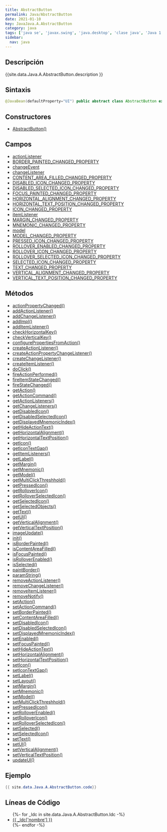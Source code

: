 ```yaml
---
title: AbstractButton
permalink: Java/AbstractButton
date: 2021-01-10
key: JavaJava.A.AbstractButton
category: java
tags: ['java se', 'javax.swing', 'java.desktop', 'clase java', 'Java 1.2']
sidebar: 
  nav: java
---
```


## Descripción
{{site.data.Java.A.AbstractButton.description }}

## Sintaxis
~~~java
@JavaBean(defaultProperty="UI") public abstract class AbstractButton extends JComponent implements ItemSelectable, SwingConstants
~~~

## Constructores
* [AbstractButton()](/Java/AbstractButton/AbstractButton/)

## Campos
* [actionListener](/Java/AbstractButton/actionListener)
* [BORDER_PAINTED_CHANGED_PROPERTY](/Java/AbstractButton/BORDER_PAINTED_CHANGED_PROPERTY)
* [changeEvent](/Java/AbstractButton/changeEvent)
* [changeListener](/Java/AbstractButton/changeListener)
* [CONTENT_AREA_FILLED_CHANGED_PROPERTY](/Java/AbstractButton/CONTENT_AREA_FILLED_CHANGED_PROPERTY)
* [DISABLED_ICON_CHANGED_PROPERTY](/Java/AbstractButton/DISABLED_ICON_CHANGED_PROPERTY)
* [DISABLED_SELECTED_ICON_CHANGED_PROPERTY](/Java/AbstractButton/DISABLED_SELECTED_ICON_CHANGED_PROPERTY)
* [FOCUS_PAINTED_CHANGED_PROPERTY](/Java/AbstractButton/FOCUS_PAINTED_CHANGED_PROPERTY)
* [HORIZONTAL_ALIGNMENT_CHANGED_PROPERTY](/Java/AbstractButton/HORIZONTAL_ALIGNMENT_CHANGED_PROPERTY)
* [HORIZONTAL_TEXT_POSITION_CHANGED_PROPERTY](/Java/AbstractButton/HORIZONTAL_TEXT_POSITION_CHANGED_PROPERTY)
* [ICON_CHANGED_PROPERTY](/Java/AbstractButton/ICON_CHANGED_PROPERTY)
* [itemListener](/Java/AbstractButton/itemListener)
* [MARGIN_CHANGED_PROPERTY](/Java/AbstractButton/MARGIN_CHANGED_PROPERTY)
* [MNEMONIC_CHANGED_PROPERTY](/Java/AbstractButton/MNEMONIC_CHANGED_PROPERTY)
* [model](/Java/AbstractButton/model)
* [MODEL_CHANGED_PROPERTY](/Java/AbstractButton/MODEL_CHANGED_PROPERTY)
* [PRESSED_ICON_CHANGED_PROPERTY](/Java/AbstractButton/PRESSED_ICON_CHANGED_PROPERTY)
* [ROLLOVER_ENABLED_CHANGED_PROPERTY](/Java/AbstractButton/ROLLOVER_ENABLED_CHANGED_PROPERTY)
* [ROLLOVER_ICON_CHANGED_PROPERTY](/Java/AbstractButton/ROLLOVER_ICON_CHANGED_PROPERTY)
* [ROLLOVER_SELECTED_ICON_CHANGED_PROPERTY](/Java/AbstractButton/ROLLOVER_SELECTED_ICON_CHANGED_PROPERTY)
* [SELECTED_ICON_CHANGED_PROPERTY](/Java/AbstractButton/SELECTED_ICON_CHANGED_PROPERTY)
* [TEXT_CHANGED_PROPERTY](/Java/AbstractButton/TEXT_CHANGED_PROPERTY)
* [VERTICAL_ALIGNMENT_CHANGED_PROPERTY](/Java/AbstractButton/VERTICAL_ALIGNMENT_CHANGED_PROPERTY)
* [VERTICAL_TEXT_POSITION_CHANGED_PROPERTY](/Java/AbstractButton/VERTICAL_TEXT_POSITION_CHANGED_PROPERTY)

## Métodos
* [actionPropertyChanged()](/Java/AbstractButton/actionPropertyChanged)
* [addActionListener()](/Java/AbstractButton/addActionListener)
* [addChangeListener()](/Java/AbstractButton/addChangeListener)
* [addImpl()](/Java/AbstractButton/addImpl)
* [addItemListener()](/Java/AbstractButton/addItemListener)
* [checkHorizontalKey()](/Java/AbstractButton/checkHorizontalKey)
* [checkVerticalKey()](/Java/AbstractButton/checkVerticalKey)
* [configurePropertiesFromAction()](/Java/AbstractButton/configurePropertiesFromAction)
* [createActionListener()](/Java/AbstractButton/createActionListener)
* [createActionPropertyChangeListener()](/Java/AbstractButton/createActionPropertyChangeListener)
* [createChangeListener()](/Java/AbstractButton/createChangeListener)
* [createItemListener()](/Java/AbstractButton/createItemListener)
* [doClick()](/Java/AbstractButton/doClick)
* [fireActionPerformed()](/Java/AbstractButton/fireActionPerformed)
* [fireItemStateChanged()](/Java/AbstractButton/fireItemStateChanged)
* [fireStateChanged()](/Java/AbstractButton/fireStateChanged)
* [getAction()](/Java/AbstractButton/getAction)
* [getActionCommand()](/Java/AbstractButton/getActionCommand)
* [getActionListeners()](/Java/AbstractButton/getActionListeners)
* [getChangeListeners()](/Java/AbstractButton/getChangeListeners)
* [getDisabledIcon()](/Java/AbstractButton/getDisabledIcon)
* [getDisabledSelectedIcon()](/Java/AbstractButton/getDisabledSelectedIcon)
* [getDisplayedMnemonicIndex()](/Java/AbstractButton/getDisplayedMnemonicIndex)
* [getHideActionText()](/Java/AbstractButton/getHideActionText)
* [getHorizontalAlignment()](/Java/AbstractButton/getHorizontalAlignment)
* [getHorizontalTextPosition()](/Java/AbstractButton/getHorizontalTextPosition)
* [getIcon()](/Java/AbstractButton/getIcon)
* [getIconTextGap()](/Java/AbstractButton/getIconTextGap)
* [getItemListeners()](/Java/AbstractButton/getItemListeners)
* [getLabel()](/Java/AbstractButton/getLabel)
* [getMargin()](/Java/AbstractButton/getMargin)
* [getMnemonic()](/Java/AbstractButton/getMnemonic)
* [getModel()](/Java/AbstractButton/getModel)
* [getMultiClickThreshhold()](/Java/AbstractButton/getMultiClickThreshhold)
* [getPressedIcon()](/Java/AbstractButton/getPressedIcon)
* [getRolloverIcon()](/Java/AbstractButton/getRolloverIcon)
* [getRolloverSelectedIcon()](/Java/AbstractButton/getRolloverSelectedIcon)
* [getSelectedIcon()](/Java/AbstractButton/getSelectedIcon)
* [getSelectedObjects()](/Java/AbstractButton/getSelectedObjects)
* [getText()](/Java/AbstractButton/getText)
* [getUI()](/Java/AbstractButton/getUI)
* [getVerticalAlignment()](/Java/AbstractButton/getVerticalAlignment)
* [getVerticalTextPosition()](/Java/AbstractButton/getVerticalTextPosition)
* [imageUpdate()](/Java/AbstractButton/imageUpdate)
* [init()](/Java/AbstractButton/init)
* [isBorderPainted()](/Java/AbstractButton/isBorderPainted)
* [isContentAreaFilled()](/Java/AbstractButton/isContentAreaFilled)
* [isFocusPainted()](/Java/AbstractButton/isFocusPainted)
* [isRolloverEnabled()](/Java/AbstractButton/isRolloverEnabled)
* [isSelected()](/Java/AbstractButton/isSelected)
* [paintBorder()](/Java/AbstractButton/paintBorder)
* [paramString()](/Java/AbstractButton/paramString)
* [removeActionListener()](/Java/AbstractButton/removeActionListener)
* [removeChangeListener()](/Java/AbstractButton/removeChangeListener)
* [removeItemListener()](/Java/AbstractButton/removeItemListener)
* [removeNotify()](/Java/AbstractButton/removeNotify)
* [setAction()](/Java/AbstractButton/setAction)
* [setActionCommand()](/Java/AbstractButton/setActionCommand)
* [setBorderPainted()](/Java/AbstractButton/setBorderPainted)
* [setContentAreaFilled()](/Java/AbstractButton/setContentAreaFilled)
* [setDisabledIcon()](/Java/AbstractButton/setDisabledIcon)
* [setDisabledSelectedIcon()](/Java/AbstractButton/setDisabledSelectedIcon)
* [setDisplayedMnemonicIndex()](/Java/AbstractButton/setDisplayedMnemonicIndex)
* [setEnabled()](/Java/AbstractButton/setEnabled)
* [setFocusPainted()](/Java/AbstractButton/setFocusPainted)
* [setHideActionText()](/Java/AbstractButton/setHideActionText)
* [setHorizontalAlignment()](/Java/AbstractButton/setHorizontalAlignment)
* [setHorizontalTextPosition()](/Java/AbstractButton/setHorizontalTextPosition)
* [setIcon()](/Java/AbstractButton/setIcon)
* [setIconTextGap()](/Java/AbstractButton/setIconTextGap)
* [setLabel()](/Java/AbstractButton/setLabel)
* [setLayout()](/Java/AbstractButton/setLayout)
* [setMargin()](/Java/AbstractButton/setMargin)
* [setMnemonic()](/Java/AbstractButton/setMnemonic)
* [setModel()](/Java/AbstractButton/setModel)
* [setMultiClickThreshhold()](/Java/AbstractButton/setMultiClickThreshhold)
* [setPressedIcon()](/Java/AbstractButton/setPressedIcon)
* [setRolloverEnabled()](/Java/AbstractButton/setRolloverEnabled)
* [setRolloverIcon()](/Java/AbstractButton/setRolloverIcon)
* [setRolloverSelectedIcon()](/Java/AbstractButton/setRolloverSelectedIcon)
* [setSelected()](/Java/AbstractButton/setSelected)
* [setSelectedIcon()](/Java/AbstractButton/setSelectedIcon)
* [setText()](/Java/AbstractButton/setText)
* [setUI()](/Java/AbstractButton/setUI)
* [setVerticalAlignment()](/Java/AbstractButton/setVerticalAlignment)
* [setVerticalTextPosition()](/Java/AbstractButton/setVerticalTextPosition)
* [updateUI()](/Java/AbstractButton/updateUI)

## Ejemplo
~~~java
{{ site.data.Java.A.AbstractButton.code}}
~~~

## Líneas de Código
<ul>
{%- for _ldc in site.data.Java.A.AbstractButton.ldc -%}
   <li>
       <a href="{{_ldc['url'] }}">{{ _ldc['nombre'] }}</a>
   </li>
{%- endfor -%}
</ul>
